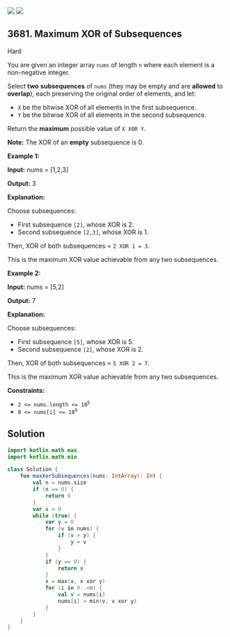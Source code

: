 [![](https://img.shields.io/github/stars/javadev/LeetCode-in-Kotlin?label=Stars&style=flat-square)](https://github.com/javadev/LeetCode-in-Kotlin)
[![](https://img.shields.io/github/forks/javadev/LeetCode-in-Kotlin?label=Fork%20me%20on%20GitHub%20&style=flat-square)](https://github.com/javadev/LeetCode-in-Kotlin/fork)

## 3681\. Maximum XOR of Subsequences

Hard

You are given an integer array `nums` of length `n` where each element is a non-negative integer.

Select **two** **subsequences** of `nums` (they may be empty and are **allowed** to **overlap**), each preserving the original order of elements, and let:

*   `X` be the bitwise XOR of all elements in the first subsequence.
*   `Y` be the bitwise XOR of all elements in the second subsequence.

Return the **maximum** possible value of `X XOR Y`.

**Note:** The XOR of an **empty** subsequence is 0.

**Example 1:**

**Input:** nums = [1,2,3]

**Output:** 3

**Explanation:**

Choose subsequences:

*   First subsequence `[2]`, whose XOR is 2.
*   Second subsequence `[2,3]`, whose XOR is 1.

Then, XOR of both subsequences = `2 XOR 1 = 3`.

This is the maximum XOR value achievable from any two subsequences.

**Example 2:**

**Input:** nums = [5,2]

**Output:** 7

**Explanation:**

Choose subsequences:

*   First subsequence `[5]`, whose XOR is 5.
*   Second subsequence `[2]`, whose XOR is 2.

Then, XOR of both subsequences = `5 XOR 2 = 7`.

This is the maximum XOR value achievable from any two subsequences.

**Constraints:**

*   <code>2 <= nums.length <= 10<sup>5</sup></code>
*   <code>0 <= nums[i] <= 10<sup>9</sup></code>

## Solution

```kotlin
import kotlin.math.max
import kotlin.math.min

class Solution {
    fun maxXorSubsequences(nums: IntArray): Int {
        val n = nums.size
        if (n == 0) {
            return 0
        }
        var x = 0
        while (true) {
            var y = 0
            for (v in nums) {
                if (v > y) {
                    y = v
                }
            }
            if (y == 0) {
                return x
            }
            x = max(x, x xor y)
            for (i in 0..<n) {
                val v = nums[i]
                nums[i] = min(v, v xor y)
            }
        }
    }
}
```